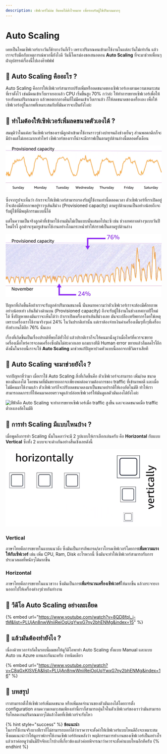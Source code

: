 ```yaml
---
description: เซิฟเวอร์ไม่ล่ม ยืดหดได้ดั่งใจหมาย เพื่อรอบรับผู้ใช้ปริมาณมากๆ
---
```


# Auto Scaling

เคยเป็นไหมเซิฟเวอร์บางวันก็ช้าบางวันก็เร็ว เพราะปริมาณคนเข้ามาใช้งานในแต่ละวันไม่เท่ากัน แล้วเราจะรับมือกับเหตุการณ์พวกนี้ยังไงดี วันนี้โดเรม่องขอเสนอตอน **Auto Scaling** ที่จะมาช่วยเพื่อนๆฝ่าอุปสรรค์เรื่องนี้ไปเองฮ๊าฟฟฟ

## 🤔 Auto Scaling คืออะไร ?

Auto Scaling คือการให้เซิฟเวอร์สามารถปรับเพิ่มหรือลดขนาดของเซิฟเวอร์เองตามความเหมาะสมที่เราตั้งไว้ เช่นมีคนเข้าเว็บเราเยอะแล้ว CPU เริ่มขึ้นสูง 70% กว่าล่ะ ให้ทำการขยายเซิฟเวอร์เพื่อให้รองรับคนปริมาณมาก แล้วพอตกกลางคืนที่ไม่มีคนเข้าเว็บเราแล้ว ก็ให้ลดขนาดของเครื่องลง เพื่อให้เซิฟเวอร์อยู่ในภาพที่เหมาะสมกับที่มันควรจะเป็นยังไงล่ะ

## 🤔 ทำไมต้องให้เซิฟเวอร์เพิ่มลดขนาดตัวเองได้ ?

สมมุติว่าในแต่ละวันเซิฟเวอร์ของเรามีลูกค้าเข้ามาใช้งานราวๆช่วงบ่ายจนถึงช่วงเย็นๆ ส่วนพอตกดึกก็จะมีบ้างแต่ไม่เยอะมากเท่าไหร่ เซิฟเวอร์ของเราก็น่าจะมีกราฟเป็นตามรูปด้านล่างนี้ตลอดทั้งเดือน

![](../../.gitbook/assets/image%20%2848%29.png)

ซึ่งจากรูปจะเห็นว่า ถ้าเราจะให้เซิฟเวอร์สามารถรองรับผู้ใช้งานเท่านี้ตลอดเวลา ตัวเซิฟเวอร์ที่เราเปิดอยู่ก็จะต้องมีศักยภาพอยู่ราวๆเส้นสีม่วง \(Provisioned capacity\) ตามรูปด้านบนเป็นอย่างน้อยถึงจะรับผู้ใช้ที่มีพฤติกรรมแบบนี้ได้

แต่ในความเป็นจริงลูกค้าที่เข้ามาใช้งานมันไม่เป็นแบบนั้นเสมอไปนะซิ เช่น ช่วงเทศกาลต่างๆแบบวันปีใหม่ไรงี้ ลูกค้าจะรุมกรูเข้ามาใช้งานอย่างโถมกระหน่ำทำให้กราฟเป็นตามรูปด้านล่าง

![](../../.gitbook/assets/image%20%28102%29.png)

ปัญหาที่เกิดขึ้นคือถ้าเราจะรับลูกค้าปริมาณขนาดนี้ นั่นหมายความว่าตัวเซิฟเวอร์เราจะต้องมีศักยภาพอย่างน้อยเท่า เส้นสีม่วงด้านบน \(Provisioned capacity\) ถึงจะรับผู้ใช้งานในช่วงเทศกาลปีใหม่ได้ ซึ่งปัญหาของมันเราจะเห็นได้ว่า ถ้าเราเปิดเครื่องเท่าเส้นสีม่วงเลย มันจะเปลืองทรัพยากรโดยใช่เหตุ เพราะเครื่องเราใช้งานจริงๆแค่ 24% ในวันปรกติเท่านั้น แต่เราต้องจ่ายเงินค่าเครื่องเต็มๆทั้งๆที่เครื่องยังทำงานได้อีก 76% นั่นเอง 

เรื่องที่เกิดขึ้นเป็นเรื่องปรกติที่พบได้ทั่วไป แล้วปรกติเราก็จะให้คนมานั่งดูว่าเมื่อไหร่ที่ควรจะขยายเครื่องเมื่อไหร่ควรจะลดเครื่องซึ่งมันไม่สะดวกเลย แถมบางทีมี Human error ขยายแล้วลืมลดไรงี้อีก ดังนั้นในรอบนี้เราจะใช้ **Auto Scaling** มาช่วยแก้ปัญหาปวดหัวแบบนี้ออกจากชีวิตเราเสียที

## 🤔 Auto Scaling จะมาช่วยยังไง ?

จากปัญหาที่ว่ามา เมื่อเราใช้ Auto Scaling สิ่งที่เกิดขึ้นคือ ตัวเซิฟเวอร์จะสามารถ เพิ่ม/ลด ขนาดของมันเองได้ โดยขนาดที่มันขยายออกจะเพียงพอต่อความต้องการของ traffic ที่เข้ามาพอดี และเมื่อไม่มีคนมาใช้งานแล้ว ตัวเซิฟเวอร์ก็จะปรับลดขนาดลงมาเป็นขนาดปรกติให้เองอัตโนมัติ ทำให้เราสามารถลดภาระที่ให้คนมาคอยตรวจดูแล้วปล่อยเซิฟเวอร์ให้มันดูแลตัวมันเองได้ยังไงล่ะ

![&#xE2A;&#xE35;&#xE1F;&#xE49;&#xE32;&#xE04;&#xE37;&#xE2D; Auto Scaling &#xE08;&#xE30;&#xE17;&#xE33;&#xE01;&#xE32;&#xE23;&#xE02;&#xE22;&#xE32;&#xE22;&#xE40;&#xE0B;&#xE34;&#xE1F;&#xE40;&#xE27;&#xE2D;&#xE23;&#xE4C;&#xE40;&#xE21;&#xE37;&#xE48;&#xE2D; traffic &#xE2A;&#xE39;&#xE07;&#xE02;&#xE36;&#xE49;&#xE19; &#xE41;&#xE25;&#xE30;&#xE08;&#xE30;&#xE25;&#xE14;&#xE02;&#xE19;&#xE32;&#xE14;&#xE40;&#xE21;&#xE37;&#xE48;&#xE2D; traffic &#xE15;&#xE48;&#xE33;&#xE25;&#xE07;&#xE40;&#xE2D;&#xE07;&#xE2D;&#xE31;&#xE15;&#xE42;&#xE19;&#xE21;&#xE31;&#xE15;&#xE34;](../../.gitbook/assets/image%20%2879%29.png)

## 🤔 การทำ Scaling มีแบบไหนบ้าง ?

เมื่อพูดถึงการทำ Scaling นั้นในคลาว์จะมี 2 รูปแบบให้เราเลือกเล่นครับ คือ **Horizontal** กับแบบ **Vertical** ซึ่งทั้ง 2 แบบจะจะต่างกันอย่างสิ้นเชิงเลยดังนี้

![](../../.gitbook/assets/image%20%289%29.png)

### Vertical

ภาษาไทยคือการขยายในแบบแนวดิ่ง ซึ่งมันเป็นการอัพเกรด/ดาวโกรดเซิฟเวอร์โดยการ**เพิ่มความแรงให้กับเซิฟเวอร์** เช่น เพิ่ม CPU, Ram, Disk อะไรพวกนี้ ซึ่งมันจะทำให้เซิฟเวอร์สามารถรับการประมวลผลที่หนักๆได้มากขึ้น

### Horizontal

ภาษาไทยคือการขยายในแนวขวาง ซึ่งมันเป็นการ**เพิ่มจำนวนเครื่องเซิฟเวอร์**ให้มากขึ้น แล้วกระจายงานออกไปให้เครื่องต่างๆช่วยกันทำงาน

## 🎥 วีดีโอ Auto Scaling อย่างละเอียด

{% embed url="https://www.youtube.com/watch?v=8QD8fp\_i-tM&list=PLUjAn8nwWniiReiOqUqYwxG7ny2bhENMg&index=15" %}

## 🤔 แล้วมันต้องทำยังไง ?

เนื่องด้วยเวลาจำกัดในรอบนี้ผมขอให้ดูวีดีโอพาทำ Auto Scaling ทั้งแบบ Manual และแบบ Auto บน Azure แทนละกันนะครับ ง่ายนิดเดียว

{% embed url="https://www.youtube.com/watch?v=C8qGxKlSVEA&list=PLUjAn8nwWniiReiOqUqYwxG7ny2bhENMg&index=16" %}

## 🎯 บทสรุป

เราสามารถตั้งให้เซิฟเวอร์เพิ่มลดขนาด หรือเพิ่มลดจำนวนของตัวมันเองได้โดยการตั้ง configuration ตามความเหมาะสมเพียงเท่านี้เราก็สามารถอุ่นใจในตัวเซิฟเวอร์ของเราว่ามันสามารถรับโหลดงานปริมาณมากๆได้แล้วโดยที่เซิฟเวอร์จะรับไหว

{% hint style="success" %}
**ข้อแนะนำ**  
ในการใช้งานจริงบางทีเราก็ไม่สามารถบอกได้ว่าเราควรจะตั้งค่าให้เซิฟเวอร์แบบไหนดีถึงจะเหมาะสม ซึ่งผมแนะนำว่าให้ดูกราฟการใช้งานเซิฟเวอร์ย้อนหลังว่า พฤติกรรมการทำงานของเซิฟเวอร์เป็นอย่างไรแล้วเราค่อยดูว่ามันมีปัจจัยอะไรบ้างที่เกี่ยวข้องแล้วค่อยพิจารณาว่าควรจะตั้งค่าแบบไหนอีกทีครับ
{% endhint %}


